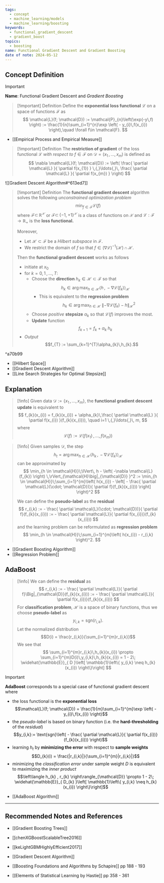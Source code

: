 ```yaml
---
tags:
  - concept
  - machine_learning/models
  - machine_learning/boosting
keywords:
  - functional_gradient_descent
  - gradient_boost
topics:
  - boosting
name: Functional Gradient Descent and Gradient Boosting
date of note: 2024-05-12
---
```


## Concept Definition

>[!important]
>**Name**: Functional Gradient Descent and *Gradient Boosting*

>[!important] Definition
>Define the **exponential loss functional** $\mathcal{L}$ on a space of functions $\mathcal{F}$ as 
>$$
>\mathcal{L}(f; \mathcal{D}) :=  \mathcal{P}_{n}\left(\exp(-y\,f) \right) := \frac{1}{n}\sum_{i=1}^{n}\exp \left( - y_{i}\,f(x_{i}) \right),\quad \forall f\in \mathcal{F}.
>$$

- [[Empirical Process and Empirical Measure]]

>[!important] Definition
>The **restriction of gradient** of the loss functional $\mathcal{L}$ *with respect to* $f\in \mathcal{F}$ on $\mathcal{D} = (x_{1} \,{,}\ldots{,}\,x_{m})$ is defined as 
>$$
>\nabla \mathcal{L}(f; \mathcal{D}) := \left( \frac{ \partial \mathcal{L} }{ \partial f(x_{1}) } \,{,}\ldots{,}\,  \frac{ \partial \mathcal{L} }{ \partial f(x_{m}) } \right)
>$$


![[Gradient Descent Algorithm#^613ed7]]

>[!important] Definition
>The **functional gradient descent** algorithm solves the following *unconstrained optimization problem*
>$$
> \min_{f \in \mathcal{F}}\mathcal{L}(f)
>$$
>where $\mathcal{F} \subset\, \mathbb{R}^{\mathcal{X}}$ or $\mathcal{F}  \subset\, \left\{ -1, +1 \right\}^{\mathcal{X}}$  is a class of functions on $\mathcal{X}$ and $\mathcal{L}: \mathcal{F} \to \mathbb{R}_{+}$ is the **loss functional.**  
>
>Moreover,
>- Let $\mathcal{H} \subset \mathcal{F}$ be a *Hilbert subspace* in $\mathcal{F}$. 
>- We restrict the domain of $f$ so that $f\in (\nabla \mathcal{L})^{-1}(\mathcal{H})\,\cap\,\mathcal{H}$.
>
>Then the **functional gradient descent**  works as follows
>- initiate at $x_{0}$
>- for $k=0,1 \,{,}\ldots{,}\,T$:
>	- Choose the **direction** $h_{k} \in \mathcal{H} \subset \mathcal{F}$ so that $$h_{k} \in \arg\max_{h\in \mathcal{H}} \left\langle  h\,,\,-\nabla \mathcal{L}(f_{k})    \right\rangle_{\mathcal{H}}$$
>		- This is equivalent to the **regression problem** $$h_{k} \in \arg\max_{h\in \mathcal{H}} \;\lVert - \nabla \mathcal{L}(f_{k}) - h \rVert _{\mathcal{H}}^2$$
>	- Choose *positive* **stepsize** $\alpha_{k}$ so that $\mathcal{L}(f)$ improves the most.
>	-  **Update** function $$f_{k+1} = f_{k}+ \alpha_{k}\;h_{k}$$ 
>- *Output* $$f_{T} := \sum_{k=1}^{T}\alpha_{k}\,h_{k}.$$ 

^a70b99

- [[Hilbert Space]]
- [[Gradient Descent Algorithm]]
- [[Line Search Strategies for Optimal Stepsize]]

## Explanation

>[!info]
>Given data $\mathcal{D} := \left\{ x_{1} \,{,}\ldots{,}\,x_{m} \right\}$, the **functional gradient descent update** is equivalent to 
>$$
>f_{k}(x_{i}) = f_{k}(x_{i}) + \alpha_{k}\,\frac{ \partial \mathcal{L} }{ \partial f(x_{i}) }(f_{k}(x_{i})), \quad i=1 \,{,}\ldots{,}\, m,
>$$
>where 
>$$
>\mathcal{L}(f) := \mathcal{L}(f(x_{1}) \,{,}\ldots{,}\, f(x_{m}))
>$$

>[!info]
>Given samples $\mathcal{D}$, the step 
>$$h_{t} = \arg\max_{h\in \mathcal{H}} \left\langle  h_{k}\,,\,-\nabla \mathcal{L}(f_{k})    \right\rangle_{\mathcal{H}}$$
>can be approximated by 
>$$
>\min_{h \in \mathcal{H}}\;\lVert\, h - \left( -\nabla \mathcal{L}(f_{k})  \right) \,\rVert_{\mathcal{H}\big|_{\mathcal{D}} }^2 :=  \min_{h \in \mathcal{H}}\;\sum_{i=1}^{m}\left( h(x_{i}) - \left[   - \frac{ \partial \mathcal{L}(\cdot; \mathcal{D})}{ \partial f}(f_{k}(x_{i})) \right]  \right)^2
>$$
>
>We can define the **pseudo-label** as the **residual**
>$$
>r_{i,k} :=  - \frac{ \partial \mathcal{L}(\cdot; \mathcal{D})}{ \partial f}(f_{k}(x_{i})) := - \frac{ \partial \mathcal{L}}{ \partial f(x_{i})}(f_{k}(x_{i})) 
>$$
>and the learning problem can be reformulated as **regression problem**
>$$
>\min_{h \in \mathcal{H}}\;\sum_{i=1}^{m}\left( h(x_{i}) - r_{i,k} \right)^2.
>$$

- [[Gradient Boosting Algorithm]]
- [[Regression Problem]]

## AdaBoost

>[!info]
>We can define the **residual** as 
>$$
>r_{i,k} :=  - \frac{ \partial \mathcal{L}}{ \partial f}\Big|_{\mathcal{D}}(f_{k}(x_{i})) := - \frac{ \partial \mathcal{L}}{ \partial f(x_{i})}(f_{k}(x_{i})) 
>$$
>For **classification problem**, $\mathcal{H}$ is a space of binary functions, thus we choose **pseudo-label** as
>$$
> y_{i,k} = \text{sgn}(r_{i,k}).
>$$
>Let the normalized distribution $$D(i) = \frac{r_{i,k}}{\sum_{i=1}^{m}r_{i,k}}$$ We see that
>$$
>\sum_{i=1}^{m}r_{i,k}\,h_{k}(x_{i}) \propto \sum_{i=1}^{m}D(i)\,y_{i,k}\,h_{k}(x_{i}) = 1 - 2\; \widehat{\mathbb{E}}_{ D }\left[  \mathbb{1}\left\{ y_{i,k} \neq h_{k}(x_{i}) \right\}\right]
>$$

>[!important]
>**AdaBoost** corresponds to a special case of functional gradient descent where 
>- the loss functional is the **exponential loss** $$\mathcal{L}(f; \mathcal{D}) = \frac{1}{m}\sum_{i=1}^{m}\exp \left( - y_{i}\,f(x_{i}) \right)$$
>- the *pseudo-label* is based on binary function (i.e. the **hard-thresholding** of the *residual*) $$y_{i,k}:= \text{sgn}\left( - \frac{ \partial \mathcal{L}}{ \partial f(x_{i})}(f_{k}(x_{i}))  \right)$$
>- learning $h_{t}$ by **minimizing the error** with respect to **sample weights**  $$D_{k}(i) = \frac{|r_{i,k}|}{\sum_{i=1}^{m}|r_{i,k}|}$$ 
>- minimizing the *classification error* under sample weight $D$ is equivalent to maximizing the *inner product* $$\left\langle h_{k} , r_{k} \right\rangle_{\mathcal{D}} \propto 1 - 2\; \widehat{\mathbb{E}}_{ D_{k} }\left[  \mathbb{1}\left\{ y_{i,k} \neq h_{k}(x_{i}) \right\}\right]$$

- [[AdaBoost Algorithm]]





-----------
##  Recommended Notes and References

- [[Gradient Boosting Trees]]
- [[chenXGBoostScalableTree2016]]
- [[keLightGBMHighlyEfficient2017]]

- [[Gradient Descent Algorithm]]

- [[Boosting Foundations and Algorithms by Schapire]] pp 188 - 193
- [[Elements of Statistical Learning by Hastie]] pp 358 - 361
